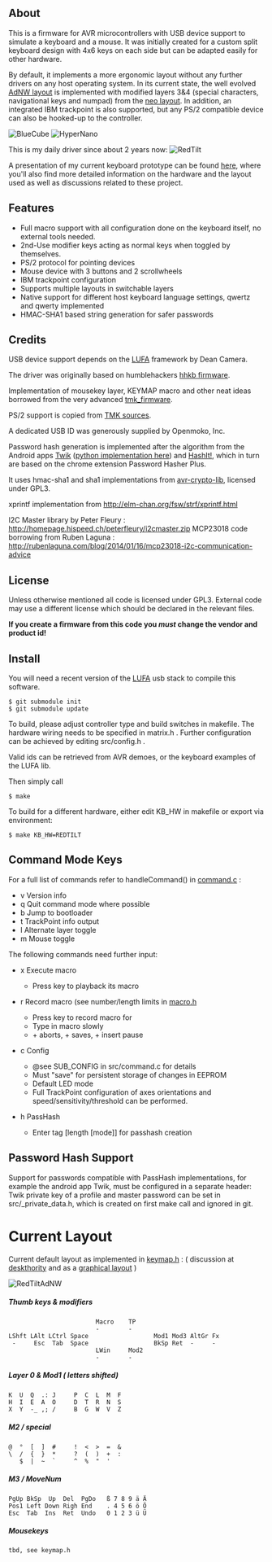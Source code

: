 About
-----
This is a firmware for AVR microcontrollers with USB device support to simulate a keyboard and a mouse. It was initially created for a custom split keyboard design with 4x6 keys on each side but can be adapted easily for other hardware.

By default, it implements a more ergonomic layout without any further drivers on any host operating system. In its current state, the well evolved [AdNW layout][adnw] is implemented with modified layers 3&4 (special characters, navigational keys and numpad) from the [neo layout][neo]. In addition, an integrated IBM trackpoint is also supported, but any PS/2 compatible device can also be hooked-up to the controller.

![BlueCube](http://frobiac.github.com/adnw/img/bluecube/BlueCube-4-tilted.jpg)
![HyperNano](http://frobiac.github.com/adnw/img/hypernano/2-Final_top.JPG)

This is my daily driver since about 2 years now:
![RedTilt](http://frobiac.github.com/adnw/img/RT_both.jpg)


A presentation of my current keyboard prototype can be found [here][DT_hw], where you'll also find more detailed information on the hardware and the layout used as well as discussions related to these project.

Features
--------
- Full macro support with all configuration done on the keyboard itself, no external tools needed.
- 2nd-Use modifier keys acting as normal keys when toggled by themselves.
- PS/2 protocol for pointing devices
- Mouse device with 3 buttons and 2 scrollwheels
- IBM trackpoint configuration
- Supports multiple layouts in switchable layers
- Native support for different host keyboard language settings, qwertz and qwerty implemented
- HMAC-SHA1 based string generation for safer passwords

Credits
-------
USB device support depends on the [LUFA][lufa] framework by Dean Camera.

The driver was originally based on humblehackers [hhkb firmware][hhkb].

Implementation of mousekey layer, KEYMAP macro and other neat ideas borrowed from the very advanced [tmk_firmware][tmk].

PS/2 support is copied from [TMK sources][tmk].

A dedicated USB ID was generously supplied by Openmoko, Inc.

Password hash generation is implemented after the algorithm from the Android apps [Twik][twik_android] ([python implementation here][twik_python]) and [HashIt!][hashit_android], which in turn are based on the chrome extension Password Hasher Plus.

It uses hmac-sha1 and sha1 implementations from [avr-crypto-lib][avr_crypto_lib], licensed under GPL3.

xprintf implementation from http://elm-chan.org/fsw/strf/xprintf.html

I2C Master library by Peter Fleury : http://homepage.hispeed.ch/peterfleury/i2cmaster.zip
MCP23018 code borrowing from Ruben Laguna : http://rubenlaguna.com/blog/2014/01/16/mcp23018-i2c-communication-advice


License
-------
Unless otherwise mentioned all code is licensed under GPL3.
External code may use a different license which should be declared in the relevant files.

**If you create a firmware from this code you _must_ change the vendor and product id!**

Install
-------
You will need a recent version of the [LUFA][lufa] usb stack to compile this software.

    $ git submodule init
    $ git submodule update


To build, please adjust controller type and build switches in makefile.
The hardware wiring needs to be specified in matrix.h .
Further configuration can be achieved by editing src/config.h .

Valid ids can be retrieved from AVR demoes, or the keyboard examples of the LUFA lib.

Then simply call

    $ make

To build for a different hardware, either edit KB_HW in makefile or export via environment:

    $ make KB_HW=REDTILT


Command Mode Keys
-----------------
For a full list of commands refer to handleCommand() in [command.c](/src/command.c) :

- v Version info
- q Quit command mode where possible
- b Jump to bootloader
- t TrackPoint info output
- l Alternate layer toggle
- m Mouse toggle

The following commands need further input:
- x Execute macro
    * Press key to playback its macro

- r Record macro (see number/length limits in [macro.h](/src/macro.h)
    * Press key to record macro for
    * Type in macro slowly
    * <Ctrl>+<Esc> aborts, <Ctrl>+<Return> saves, <Alt>+<Return> insert pause

- c Config
    * @see SUB_CONFIG in src/command.c for details
    * Must "save" for persistent storage of changes in EEPROM
    * Default LED mode
    * Full TrackPoint configuration of axes orientations and speed/sensitivity/threshold can be performed.

- h PassHash
    * Enter tag [length [mode]] for passhash creation


Password Hash Support
---------------------
Support for passwords compatible with PassHash implementations, for example the android app Twik,
must be configured in a separate header:
Twik private key of a profile and master password can be set in src/_private_data.h,
which is created on first make call and ignored in git.


Current Layout
==============
Current default layout as implemented in [keymap.h](/src/keymap.h) :
( discussion at [deskthority][DT_layout] and as a [graphical layout][RT_AdNW] )

![RedTiltAdNW](http://frobiac.github.com/adnw/img/AdNW-RedTilt-clean-8ca683a4aac4f76e226c78d2b9f55bf8.png)

##### Thumb keys & modifiers
                            Macro    TP
                            -        -
    LShft LAlt LCtrl Space                  Mod1 Mod3 AltGr Fx
     -     Esc  Tab  Space                  BkSp Ret  -     -
                            LWin     Mod2
                            -        -

##### Layer 0 & Mod1 ( letters shifted)
    K  U  Q  .: J     P  C  L  M  F
    H  I  E  A  O     D  T  R  N  S
    X  Y  -_ ,; /     B  G  W  V  Z

##### M2 / special
    @  °  [  ]  #     !  <  >  =  &
    \  /  {  }  *     ?  (  )  +  :
       $  |  ~  `     ^  %  "  '

##### M3 / MoveNum
    PgUp BkSp  Up  Del  PgDo   ß 7 8 9 ä Ä
    Pos1 Left Down Righ End    . 4 5 6 ö Ö
    Esc  Tab  Ins  Ret  Undo   0 1 2 3 ü Ü

##### Mousekeys
    tbd, see keymap.h


[DT_hw]:     http://deskthority.net/workshop-f7/my-diy-keyboard-collection-or-how-i-became-a-kb-geek-t2534.html
[DT_layout]: http://deskthority.net/keyboards-f2/the-decent-keyboard-layout-discussion-thread-matrix-t2898-30.html
[adnw]:      http://www.adnw.de
[neo]:       http://www.neo-layout.org/
[tmk]:       http://github.com/tmk/tmk_keyboard
[ergodox]:   http://github.com/benblazak/ergodox-firmware
[hhkb]:      http://github.com/humblehacker/keyboard
[RT_AdNW]:   http://www.keyboard-layout-editor.com/#/layouts/aff6811ce65a019e45942ed73f99ddd6
[twik_python]: http://github.com/coxande/Twik
[twik_android]: https://github.com/gustavomondron/twik/blob/master/app/src/main/java/com/reddyetwo/hashmypass/app/hash
[hashit_android]: https://github.com/ginkel/hashit/blob/master/src/main/java/com/ginkel/hashit
[avr_crypto_lib]: https://github.com/cantora/avr-crypto-lib
[lufa]:           http://www.lufa-lib.org

